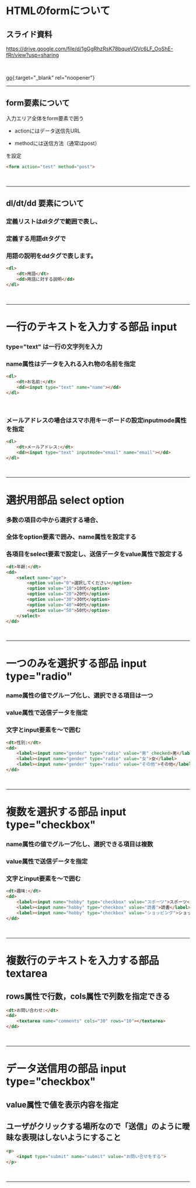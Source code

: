 # HTMLのformについて

## スライド資料

https://drive.google.com/file/d/1gGgRhzRsK78bqueVOVc6LF_OoShE-fRr/view?usp=sharing

<br>

[go](https://drive.google.com/file/d/1gGgRhzRsK78bqueVOVc6LF_OoShE-fRr/view?usp=sharing){:target="_blank" rel="noopener"}

---

## form要素について
入力エリア全体をform要素で囲う

- actionにはデータ送信先URL

- methodには送信方法（通常はpost）

を設定

```html
<form action="test" method="post">
```
<br>

---

## dl/dt/dd 要素について
### 定義リストはdlタグで範囲で表し、
### 定義する用語dtタグで
### 用語の説明をddタグで表します。

```html
<dl>
	<dt>用語</dt>
	<dd>用語に対する説明</dd>
</dl>
```
<br>

---

# 一行のテキストを入力する部品 input
### type="text" は一行の文字列を入力
### name属性はデータを入れる入れ物の名前を指定 
```html
<dl>
    <dt>お名前:</dt>
    <dd><input type="text" name="name"></dd>
</dl>
```
<br>

### メールアドレスの場合はスマホ用キーボードの設定inputmode属性を指定 
```html
<dl>
	<dt>メールアドレス:</dt>
	<dd><input type="text" inputmode="email" name="email"></dd>
</dl>
```
<br>


---

# 選択用部品 select option
### 多数の項目の中から選択する場合、
### 全体をoption要素で囲み、name属性を設定する
### 各項目をselect要素で設定し、送信データをvalue属性で設定する

```html
<dt>年齢:</dt>
<dd>
    <select name="age">
        <option value="0">選択してください</option>
        <option value="10">10代</option>
        <option value="20">20代</option>
        <option value="30">30代</option>
        <option value="40">40代</option>
        <option value="50">50代</option>
    </select>
</dd>
```
<br>

---

# 一つのみを選択する部品 input type="radio"
### name属性の値でグループ化し、選択できる項目は一つ
### value属性で送信データを指定
### 文字とinput要素を<label>～</label>で囲む

```html
<dt>性別:</dt>
<dd>
	<label><input name="gender" type="radio" value="男" checked>男</label>
	<label><input name="gender" type="radio" value="女">女</label>
	<label><input name="gender" type="radio" value="その他">その他</label>
</dd>
```
<br>

---

# 複数を選択する部品 input type="checkbox"
### name属性の値でグループ化し、選択できる項目は複数
### value属性で送信データを指定
### 文字とinput要素を<label>～</label>で囲む

```html
<dt>趣味:</dt>
<dd>
	<label><input name="hobby" type="checkbox" value="スポーツ">スポーツ</label>
	<label><input name="hobby" type="checkbox" value="読書">読書</label>
	<label><input name="hobby" type="checkbox" value="ショッピング">ショッピング</label>
</dd>
```
<br>

---

# 複数行のテキストを入力する部品 textarea
## rows属性で行数，cols属性で列数を指定できる

```html
<dt>お問い合わせ:</dt>
<dd>
	<textarea name="comments" cols="30" rows="10"></textarea>
</dd>
```
<br>

---

# データ送信用の部品 input type="checkbox"
## value属性で値を表示内容を指定
## ユーザがクリックする場所なので「送信」のように曖昧な表現はしないようにすること


```html
<p>
	<input type="submit" name="submit" value="お問い合せをする">
</p>
```
<br>

---





